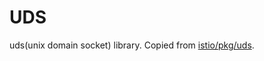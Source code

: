 # UDS

uds(unix domain socket) library. Copied from [istio/pkg/uds](https://github.com/istio/istio/tree/master/pkg/uds).
